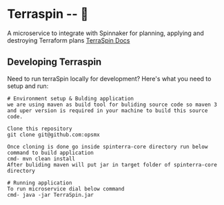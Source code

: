 # Terraspin -- :whale:

A microservice to integrate with Spinnaker for planning, applying and destroying Terraform plans
[TerraSpin Docs](https://docs.opsmx.com/codelabs/terraform-spinnaker) 

## Developing Terraspin
Need to run terraSpin locally for development? Here's what you need to setup and run:

```
# Environment setup & Bulding application
we are using maven as build tool for buliding source code so maven 3 and uper version is required in your machine to build this source code.

Clone this repository 
git clone git@github.com:opsmx

Once cloning is done go inside spinterra-core directory run below command to build application 
cmd- mvn clean install  
After buliding maven will put jar in target folder of spinterra-core directory

# Running application
To run microservice dial below command 
cmd- java -jar TerraSpin.jar 
```
